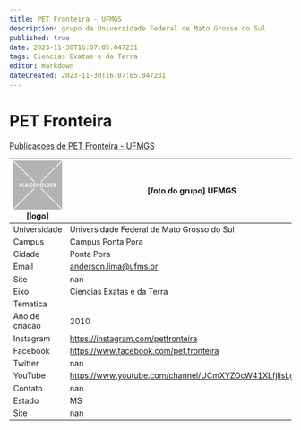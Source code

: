 ```yaml
---
title: PET Fronteira - UFMGS
description: grupo da Universidade Federal de Mato Grosso do Sul
published: true
date: 2023-11-30T16:07:05.047231
tags: Ciencias Exatas e da Terra
editor: markdown
dateCreated: 2023-11-30T16:07:05.047231
---
```


# PET Fronteira

[Publicacoes de PET Fronteira - UFMGS](/atividade/109PETFronteiraUFMGS/feed.md)

| ![placeholder.png](/placeholder.png) [logo] | [foto do grupo] UFMGS         |
| ------------------------------------------- | ------------------------------------------------- |
| Universidade                                | Universidade Federal de Mato Grosso do Sul      |
| Campus                                      | Campus Ponta Pora            |
| Cidade                                      | Ponta Pora             |
| Email                                       | anderson.lima@ufms.br             |
| Site                                        | nan              |
| Eixo                                        | Ciencias Exatas e da Terra              |
| Tematica                                    |           |
| Ano de criacao                              | 2010        |
| Instagram                                   | https://instagram.com/petfronteira         |
| Facebook                                    | https://www.facebook.com/pet.fronteira          |
| Twitter                                     | nan           |
| YouTube                                     | https://www.youtube.com/channel/UCmXYZOcW41XLfjlisLgv5eA           |
| Contato                                     | nan         |
| Estado                                      |  MS            |
| Site                                        | nan |
